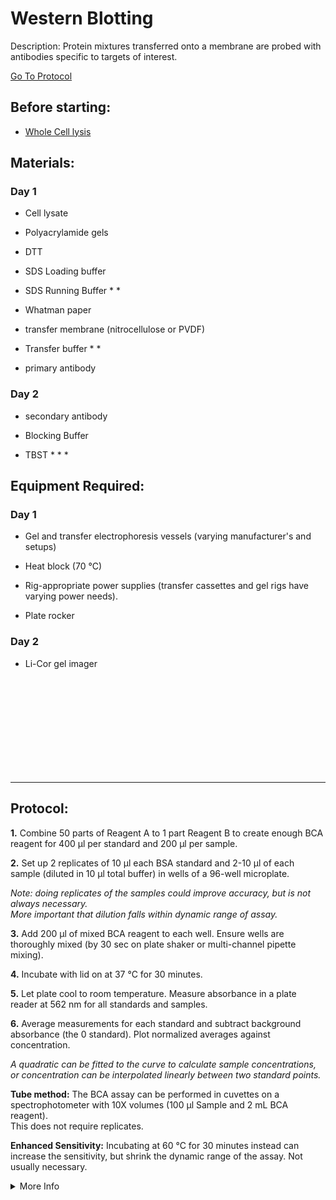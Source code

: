 Western Blotting
================================================================================
Description: Protein mixtures transferred onto a membrane are probed with antibodies specific to targets of interest.

[Go To Protocol](#protocol)

Before starting:
--------------------------------------------------------------------------------
* [Whole Cell lysis](../Proximity-Labeling/Whole-Cell-Lysis-RIPA.md)

Materials:
--------------------------------------------------------------------------------
### Day 1
  
  * Cell lysate
  
  * Polyacrylamide gels
  
  * DTT
  
  * SDS Loading buffer
  
  * SDS Running Buffer
    *
    *
  
  * Whatman paper
  
  * transfer membrane (nitrocellulose or PVDF)
  
  * Transfer buffer
    *
    *
  
  * primary antibody
  
### Day 2

  * secondary antibody
  
  * Blocking Buffer
  
  * TBST
    *
    *
    *
  
  
Equipment Required:
--------------------------------------------------------------------------------
### Day 1

  * Gel and transfer electrophoresis vessels (varying manufacturer's and setups)
  
  * Heat block (70 °C)
  
  * Rig-appropriate power supplies (transfer cassettes and gel rigs have varying power needs).
  
  * Plate rocker
  
### Day 2

  * Li-Cor gel imager
  

<br/><br/><br/><br/><br/><br/><br/><br/><br/>

<!-- Use <br/> to fill in first page -->

___
Protocol:
--------------------------------------------------------------------------------

**1.** Combine 50 parts of Reagent A to 1 part Reagent B to create enough BCA reagent for 400 µl per standard and 200 µl per sample.

**2.** Set up 2 replicates of 10 µl each BSA standard and 2-10 µl of each sample (diluted in 10 µl total buffer) in wells of a 96-well microplate.
  
  *Note: doing replicates of the samples could improve accuracy, but is not always necessary.*<br/>*More important that dilution falls within dynamic range of assay.*
    
**3.** Add 200 µl of mixed BCA reagent to each well. Ensure wells are thoroughly mixed (by 30 sec on plate shaker or multi-channel pipette mixing).
  
**4.** Incubate with lid on at 37 °C for 30 minutes.

**5.** Let plate cool to room temperature. Measure absorbance in a plate reader at 562 nm for all standards and samples.

**6.** Average measurements for each standard and subtract background absorbance (the 0 standard). Plot normalized averages against concentration.

  *A quadratic can be fitted to the curve to calculate sample concentrations, or concentration can be interpolated linearly between two standard points.* 

**Tube method:** The BCA assay can be performed in cuvettes on a spectrophotometer with 10X volumes (100 µl Sample and 2 mL BCA reagent).<br/>This does not require replicates.

**Enhanced Sensitivity:** Incubating at 60 °C for 30 minutes instead can increase the sensitivity, but shrink the dynamic range of the assay. Not usually necessary.

<!-- The text below creates dropdown lists for links to next steps or hyperlinks -->

<details>
  <summary>More Info</summary>
  
  <a href="https://www.thermofisher.com/order/catalog/product/23225#/23225">
Pierce BCA Assay</a>  

</details>
